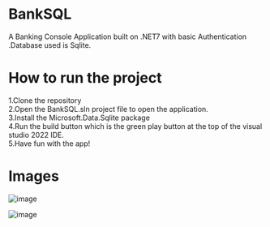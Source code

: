 # BankSQL
A Banking Console Application built on .NET7 with basic Authentication .Database used is Sqlite.

# How to run the project
1.Clone the repository</br>
2.Open the BankSQL.sln project file to open the application.</br>
3.Install the Microsoft.Data.Sqlite package</br>
4.Run the build button which is the green play button at the top of the visual studio 2022 IDE.</br>
5.Have fun with the app!</br>

# Images

![image](https://github.com/ibz11/BankSQL/assets/90426909/38f4c9b1-b23b-41ca-af11-c0bcee662cd7)

![image](https://github.com/ibz11/BankSQL/assets/90426909/7c420193-0d26-4a57-9fa0-65182505c4ca)




